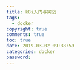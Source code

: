 ```yaml
---
title: k8s入门与实战
tags:
  - docker
copyright: true
comments: true
toc: true
date: 2019-03-02 09:38:59
categories: docker
password:
---
```




